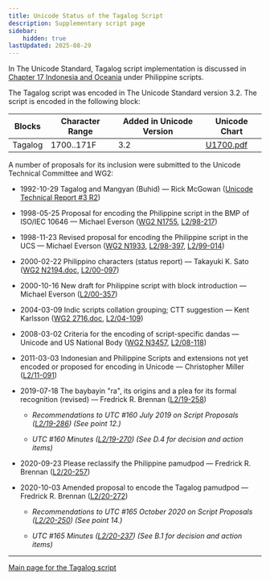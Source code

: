 ```yaml
---
title: Unicode Status of the Tagalog Script
description: Supplementary script page
sidebar:
    hidden: true
lastUpdated: 2025-08-29
---
```


In The Unicode Standard, Tagalog script implementation is discussed in [Chapter 17 Indonesia and Oceania](http://www.unicode.org/versions/latest/ch17.pdf) under Philippine scripts.

[comment]: # (end of intro)

[comment]: # (start of blocks)

The Tagalog script was encoded in The Unicode Standard version 3.2. The script is encoded in the following block:

| Blocks | Character Range | Added in Unicode Version | Unicode Chart |
| ------ | --------------- | ------------------------ | ------------- |
| Tagalog | 1700..171F | 3.2 | [U1700.pdf](http://www.unicode.org/charts/PDF/U1700.pdf) |

[comment]: # (end of blocks)

[comment]: # (start of chars)

[comment]: # (end of chars)

[comment]: # (start of rest)

A number of proposals for its inclusion were submitted to the Unicode Technical Committee and WG2:

- 1992-10-29 Tagalog and Mangyan (Buhid) — Rick McGowan ([Unicode Technical Report #3 R2](http://www.unicode.org/reports/tr3-2/))

- 1998-05-25 Proposal for encoding the Philippine script in the BMP of ISO/IEC 10646 — Michael Everson ([WG2 N1755](https://www.unicode.org/wg2/docs/n1755.pdf), [L2/98-217](http://www.unicode.org/L2/L1998/98217.pdf))

- 1998-11-23 Revised proposal for encoding the Philippine script in the UCS — Michael Everson ([WG2 N1933](https://www.unicode.org/wg2/docs/n1933.pdf), [L2/98-397](http://www.unicode.org/L2/L1998/98397.pdf), [ L2/99-014](http://www.unicode.org/L2/L1999/n1933.pdf))

- 2000-02-22 Philippino characters (status report) — Takayuki K. Sato ([WG2 N2194.doc](https://www.unicode.org/wg2/docs/n2194.doc), [L2/00-097](http://www.unicode.org/cgi-bin/GetMatchingDocs.pl?L2/00-097))

- 2000-10-16 New draft for Philippine script with block introduction — Michael Everson ([L2/00-357](http://www.unicode.org/cgi-bin/GetMatchingDocs.pl?L2/00-357))

- 2004-03-09 Indic scripts collation grouping; CTT suggestion — Kent Karlsson ([WG2 2716.doc](https://www.unicode.org/wg2/docs/n2716.doc), [L2/04-109](http://www.unicode.org/cgi-bin/GetMatchingDocs.pl?L2/04-109))

- 2008-03-02 Criteria for the encoding of script-specific dandas — Unicode and US National Body ([WG2 N3457](https://www.unicode.org/wg2/docs/n3457.pdf), [L2/08-118](http://www.unicode.org/cgi-bin/GetMatchingDocs.pl?L2/08-118))

- 2011-03-03 Indonesian and Philippine Scripts and extensions not yet encoded or proposed for encoding in Unicode — Christopher Miller ([L2/11-091](http://www.unicode.org/cgi-bin/GetMatchingDocs.pl?L2/11-091))

- 2019-07-18 The baybayin "ra", its origins and a plea for its formal recognition (revised) — Fredrick R. Brennan ([L2/19-258](http://www.unicode.org/cgi-bin/GetMatchingDocs.pl?L2/19-258))

  - _Recommendations to UTC #160 July 2019 on Script Proposals ([L2/19-286](https://www.unicode.org/L2/L2019/19286-script-recs.pdf)) (See point 12.)_

  - _UTC #160 Minutes ([L2/19-270](https://www.unicode.org/L2/L2019/19270.htm)) (See D.4 for decision and action items)_

- 2020-09-23 Please reclassify the Philippine pamudpod — Fredrick R. Brennan ([L2/20-257](http://www.unicode.org/cgi-bin/GetMatchingDocs.pl?L2/20-257))

- 2020-10-03 Amended proposal to encode the Tagalog pamudpod — Fredrick R. Brennan ([L2/20-272](http://www.unicode.org/cgi-bin/GetMatchingDocs.pl?L2/20-272))

  - _Recommendations to UTC #165 October 2020 on Script Proposals ([L2/20-250](http://www.unicode.org/L2/L2020/20250-script-adhoc-rept.pdf)) (See point 14.)_

  - _UTC #165 Minutes ([L2/20-237](https://www.unicode.org/L2/L2020/20237.htm)) (See B.1 for decision and action items)_



<hr/>

[Main page for the Tagalog script](/scrlang/scripts/tglg)

